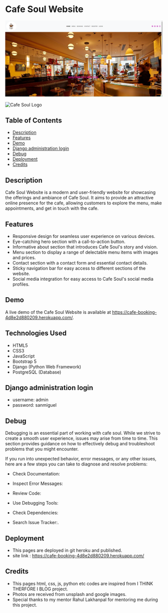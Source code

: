 

# Cafe Soul Website
![Alt Text](media/cafepic.png)

![Cafe Soul Logo](media/cafesoullogo)

## Table of Contents

- [Description](#description)
- [Features](#features)
- [Demo](#demo)
- [Django administration login](#admin)
- [Debug](#debug)
- [Deployment](#deployment)
- [Credits](#credits)

## Description

Cafe Soul Website is a modern and user-friendly website for showcasing the offerings and ambiance of Cafe Soul. It aims to provide an attractive online presence for the cafe, allowing customers to explore the menu, make appointments, and get in touch with the cafe.

## Features

- Responsive design for seamless user experience on various devices.
- Eye-catching hero section with a call-to-action button.
- Informative about section that introduces Cafe Soul's story and vision.
- Menu section to display a range of delectable menu items with images and prices.
- Contact section with a contact form and essential contact details.
- Sticky navigation bar for easy access to different sections of the website.
- Social media integration for easy access to Cafe Soul's social media profiles.

## Demo

A live demo of the Cafe Soul Website is available at https://cafe-booking-4d8e2d880209.herokuapp.com/.

## Technologies Used

- HTML5
- CSS3
- JavaScript
- Bootstrap 5
- Django (Python Web Framework)
- PostgreSQL (Database)

## Django administration login

- username: admin
- password: sanmiguel


## Debug

Debugging is an essential part of working with cafe soul. While we strive to create a smooth user experience, issues may arise from time to time. This section provides guidance on how to effectively debug and troubleshoot problems that you might encounter.

If you run into unexpected behavior, error messages, or any other issues, here are a few steps you can take to diagnose and resolve problems:

- Check Documentation:

- Inspect Error Messages:

- Review Code:

- Use Debugging Tools:

- Check Dependencies:

- Search Issue Tracker:.



## Deployment


- This pages are deployed in git heroku and published.
- site link : https://cafe-booking-4d8e2d880209.herokuapp.com/



## Credits


- This pages html, css, js, python etc codes are inspired from I THINK THERFORE I BLOG project.
- Photos are received from unsplash and google images. 
- Special thanks to my mentor Rahul Lakhanpal for mentoring me during this project.
